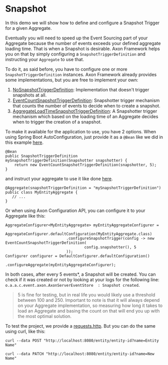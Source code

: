 # Snapshot
In this demo we will show how to define and configure a Snapshot Trigger for a given Aggregate.

Eventually you will need to speed up the Event Sourcing part of your Aggregate because the number of events exceeds your defined aggregate loading time. That is when a Snapshot is desirable. Axon Framework helps you on that by simply configuring a `SnapshotTriggerDefinition` and instructing your `Aggregate` to use that.

To do it, as said before, you have to configure one or more `SnapshotTriggerDefinition` instances. Axon Framework already provides some implementations, but you are free to implement your own:
1. [NoSnapshotTriggerDefinition](https://github.com/AxonFramework/AxonFramework/blob/master/eventsourcing/src/main/java/org/axonframework/eventsourcing/NoSnapshotTriggerDefinition.java): Implementation that doesn't trigger snapshots at all.
1. [EventCountSnapshotTriggerDefinition](https://github.com/AxonFramework/AxonFramework/blob/master/eventsourcing/src/main/java/org/axonframework/eventsourcing/EventCountSnapshotTriggerDefinition.java): Snapshotter trigger mechanism that counts the number of events to decide when to create a snapshot.
1. [AggregateLoadTimeSnapshotTriggerDefinition](https://github.com/AxonFramework/AxonFramework/blob/master/eventsourcing/src/main/java/org/axonframework/eventsourcing/AggregateLoadTimeSnapshotTriggerDefinition.java): A Snapshotter trigger mechanism which based on the loading time of an Aggregate decides when to trigger the creation of a snapshot.

To make it available for the application to use, you have 2 options. When using Spring Boot AutoConfiguration, just provide it as a `@Bean` like we did in this example [here](./src/main/java/io/axoniq/dev/samples/Application.java).
```
@Bean
public SnapshotTriggerDefinition mySnapshotTriggerDefinition(Snapshotter snapshotter) {
    return new EventCountSnapshotTriggerDefinition(snapshotter, 5);
}
```
and instruct your aggregate to use it like done [here](./src/main/java/io/axoniq/dev/samples/command/MyEntityAggregate.java).
```
@Aggregate(snapshotTriggerDefinition = "mySnapshotTriggerDefinition")
public class MyEntityAggregate {
   // ...
}
```

Or when using Axon Configuration API, you can configure it to your Aggregate like this:
```
AggregateConfigurer<MyEntityAggregate> myEntityAggregateConfigurer =
        AggregateConfigurer.defaultConfiguration(MyEntityAggregate.class)
                           .configureSnapshotTrigger(config -> new EventCountSnapshotTriggerDefinition(
                                   config.snapshotter(), 5
                           ));
Configurer configurer = DefaultConfigurer.defaultConfiguration()
                                         .configureAggregate(myEntityAggregateConfigurer);
```

In both cases, after every 5 events*, a Snapshot will be created. You can check if it was created or not by looking at your logs for the following line:
`o.a.a.c.event.axon.AxonServerEventStore  : Snapshot created`.

> 5 is fine for testing, but in real life you would likely use a threshold between 100 and 250. Important to note is that it will always depend on your Aggregate implementation, so measuring how long it takes to load an Aggregate and basing the count on that will end you up with the most optimal solution.

To test the project, we provide a [requests.http](./requests.http). But you can do the same using curl, like this:

```
curl --data POST "http://localhost:8080/entity/entity-id?name=Entity Name"

curl --data PATCH "http://localhost:8080/entity/entity-id?name=New Name"
```
